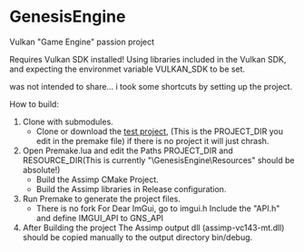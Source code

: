 # GenesisEngine
Vulkan "Game Engine" passion project

Requires Vulkan SDK installed!
Using libraries included in the Vulkan SDK, and expecting the environmet variable VULKAN_SDK to be set.

was not intended to share... i took some shortcuts by setting up the project.

How to build:
1. Clone with submodules.
    * Clone or download the [test project], (This is the PROJECT_DIR you edit in the premake file) if there is no project it will just chrash.
3. Open Premake.lua and edit the Paths PROJECT_DIR and RESOURCE_DIR(This is currently "\GenesisEngine\Resources" should be absolute!)
    * Build the Assimp CMake Project.
    * Build the Assimp libraries in Release configuration.
5. Run Premake to generate the project files.
    * There is no fork For Dear ImGui, go to imgui.h Include the "API.h" and define IMGUI_API to GNS_API
7. After Building the project The Assimp output dll (assimp-vc143-mt.dll) should be copied manually to the output directory bin/debug.

[test project]: https://github.com/varigeri92/GenesisEngine_TestProject
